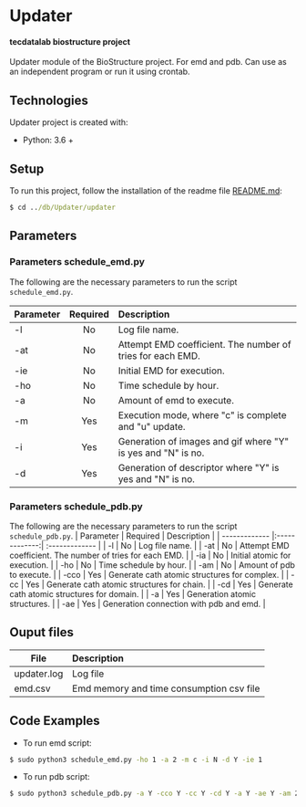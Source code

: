 # Updater
#### tecdatalab biostructure project

Updater module of the BioStructure project. For emd and pdb. Can use as an independent program or run it using crontab.

## Technologies
Updater project is created with:
* Python: 3.6 +

## Setup
To run this project, follow the installation of the readme file [README.md](../README.md):
``` bat
$ cd ../db/Updater/updater
```
## Parameters

### Parameters schedule_emd.py
The following are the necessary parameters to run the script `schedule_emd.py`.

| Parameter        | Required      | Description                                                   | 
| -------------    |:-------------:| :-------------                                               |
| -l               | No            | Log file name.                                                | 
| -at              | No            | Attempt EMD coefficient. The number of tries for each EMD.    |
| -ie              | No            | Initial EMD for execution.                                    | 
| -ho              | No            | Time schedule by hour.              | 
| -a               | No            | Amount of emd to execute.              | 
| -m               | Yes           | Execution mode, where "c" is complete and "u" update.         | 
| -i               | Yes           | Generation of images and gif where "Y" is yes and "N" is no.  | 
| -d               | Yes           | Generation of descriptor where "Y" is yes and "N" is no.      | 

### Parameters schedule_pdb.py
The following are the necessary parameters to run the script `schedule_pdb.py`.
| Parameter        | Required      | Description                                                   | 
| -------------    |:-------------:| :-------------                                                |
| -l               | No            | Log file name.                                                | 
| -at              | No            | Attempt EMD coefficient. The number of tries for each EMD.    |
| -ia              | No            | Initial atomic for execution.                                 | 
| -ho              | No            | Time schedule by hour.                                        | 
| -am              | No            | Amount of pdb to execute.                                     | 
| -cco             | Yes           | Generate cath atomic structures for complex.                  | 
| -cc              | Yes           | Generate cath atomic structures for chain.                    | 
| -cd              | Yes           | Generate cath atomic structures for domain.                   | 
| -a               | Yes           | Generation atomic structures.                                 | 
| -ae              | Yes           | Generation connection with pdb and emd.                       | 


## Ouput files
| File             | Description                                  | 
| -------------    |:-------------                                | 
| updater.log      | Log file                                     | 
| emd.csv          | Emd memory and time consumption csv file     |  

## Code Examples
* To run emd script:
``` bat
$ sudo python3 schedule_emd.py -ho 1 -a 2 -m c -i N -d Y -ie 1
```

* To run pdb script: 
``` bat
$ sudo python3 schedule_pdb.py -a Y -cco Y -cc Y -cd Y -a Y -ae Y -am 200 -ia 1 -ho 1
```
